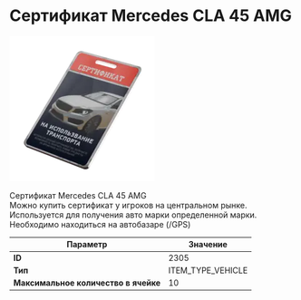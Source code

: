 # Сертификат Mercedes CLA 45 AMG

![Item Image](../img/2305.webp?raw=true)

Сертификат Mercedes CLA 45 AMG<br>Можно купить сертификат у игроков на центральном рынке.<br>Используется для получения авто марки определенной марки.<br>Необходимо находиться на автобазаре (/GPS)


| Параметр | Значение |
|----------|----------|
| **ID** | 2305 |
| **Тип** | ITEM_TYPE_VEHICLE |
| **Максимальное количество в ячейке** | 10 |

